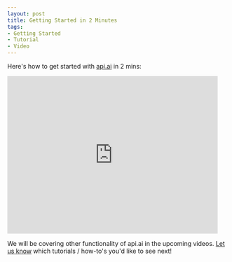 ```yaml
---
layout: post
title: Getting Started in 2 Minutes
tags:
- Getting Started
- Tutorial
- Video
---
```


Here's how to get started with [api.ai](http://api.ai) in 2 mins:

<iframe width="480" height="360" src="http://www.youtube.com/embed/X9F17MWKnu4" frameborder="0" allowfullscreen="1"> </iframe> 
<br/>

We will be covering other functionality of api.ai in the upcoming videos. [Let us know](https://support.api.ai/customer/portal/emails/new) which tutorials / how-to's you'd like to see next!
